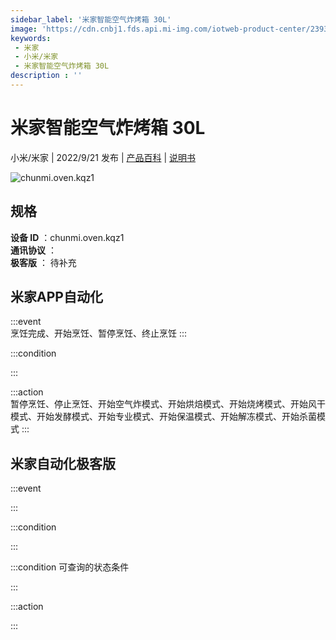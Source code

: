 ```yaml
---
sidebar_label: '米家智能空气炸烤箱 30L'
image: 'https://cdn.cnbj1.fds.api.mi-img.com/iotweb-product-center/2393a342a2f169f5e1eb407d89f67af2_1655803749085.png?GalaxyAccessKeyId=AKVGLQWBOVIRQ3XLEW&Expires=9223372036854775807&Signature=UiKeHLwQvQ9ElOHi2d2OQzNKQbs='
keywords: 
 - 米家
 - 小米/米家
 - 米家智能空气炸烤箱 30L
description : ''
---
```

# 米家智能空气炸烤箱 30L

小米/米家 | 2022/9/21 发布 | [产品百科](https://home.mi.com/webapp/content/baike/product/index.html?model=chunmi.oven.kqz1/) | [说明书](https://home.mi.com/views/introduction.html?model=chunmi.oven.kqz1&region=cn)

![chunmi.oven.kqz1](https://cdn.cnbj1.fds.api.mi-img.com/iotweb-product-center/2393a342a2f169f5e1eb407d89f67af2_1655803749085.png?GalaxyAccessKeyId=AKVGLQWBOVIRQ3XLEW&Expires=9223372036854775807&Signature=UiKeHLwQvQ9ElOHi2d2OQzNKQbs=)

## 规格  
> 
**设备 ID** ：chunmi.oven.kqz1  
**通讯协议** ：  
**极客版**  ： 待补充 


## 米家APP自动化  

:::event  
烹饪完成、开始烹饪、暂停烹饪、终止烹饪
:::

:::condition  

:::

:::action   
暂停烹饪、停止烹饪、开始空气炸模式、开始烘焙模式、开始烧烤模式、开始风干模式、开始发酵模式、开始专业模式、开始保温模式、开始解冻模式、开始杀菌模式
:::

## 米家自动化极客版  

:::event  

:::

:::condition  

:::

:::condition 可查询的状态条件  

:::

:::action  

:::

        
